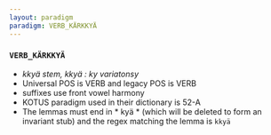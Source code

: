 ```yaml
---
layout: paradigm
paradigm: VERB_KÄRKKYÄ
---
```

### ` VERB_KÄRKKYÄ `

* _kkyä stem, kkyä : ky variatonsy_
* Universal POS is VERB and legacy POS is VERB
* suffixes use front vowel harmony
* KOTUS paradigm used in their dictionary is 52-A
* The lemmas must end in * kyä * (which will be deleted to form an invariant stub) and the regex matching the lemma is ` kkyä `
